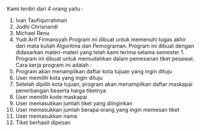 Kami terdiri dari 4 orang yaitu :
1. Ivan Taufiqurrahman
2. Jodhi Chrisnandi
3. Michael Renu
4. Yudi Arif Firmansyah
Program ini dibuat untuk memenuhi tugas akhir dari mata kuliah Algoritma dan Pemograman.
Program ini dibuat dengan didasarkan materi-materi yang telah kami terima selama semester 1.
Program ini dibuat untuk memudahkan dalam pemesanan tiket pesawat.
Cara kerja program ini adalah :
1. Program akan menampilkan daftar kota tujuan yang ingin dituju
2. User memilih kota yang ingin dituju
3. Setelah dipilih kota tujuan, program akan menampilkan daftar maskapai penerbangan beserta harga tiketnya
4. User memilih kode maskapai
5. User memasukkan jumlah tiket yang diinginkan
6. User memasukkan jumlah berapa orang yang ingin memesan tiket
7. User memasukkan nama
8. Tiket berhasil dipesan
